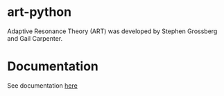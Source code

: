 # art-python
Adaptive Resonance Theory (ART) was developed by Stephen Grossberg and Gail Carpenter.  

# Documentation
See documentation [here](art-python.readthedocs.io/en/latest)
